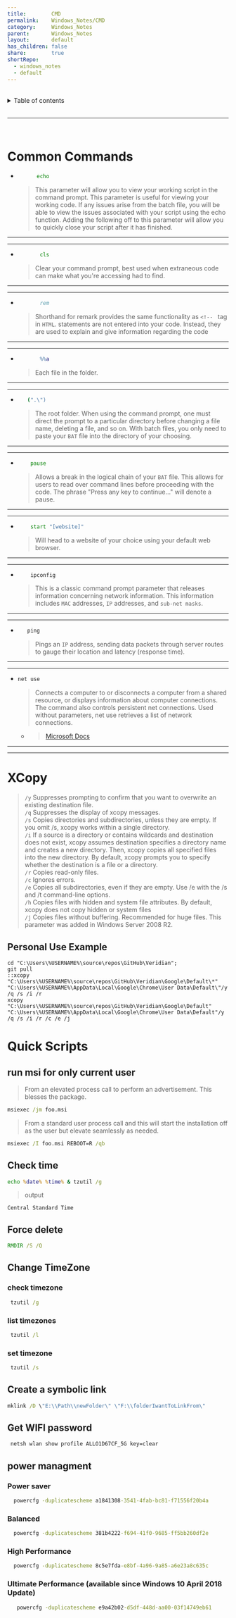 ```yaml
---
title:        CMD
permalink:    Windows_Notes/CMD
category:     Windows_Notes
parent:       Windows_Notes
layout:       default
has_children: false
share:        true
shortRepo:
  - windows_notes
  - default    
---
```



<br/>    

<details markdown="block">    
<summary>    
Table of contents    
</summary>    
{: .text-delta }    
1. TOC    
{:toc}    
</details>    

<br/>    

***    

<br/>    

# Common Commands

* ```bat
        echo
     ```
  > This parameter will allow you to view your working script in the command prompt.
  > This parameter is useful for viewing your working code.
  > If any issues arise from the batch file, you will be able to view the issues associated with your script using the echo function.
  > Adding the following off to this parameter will allow you to quickly close your script after it has finished.

---
___

* ```bat
         cls
     ```
  > Clear your command prompt, best used when extraneous code can make what you're accessing had to find.

---
___

* ```bat
         rem
     ```
  > Shorthand for remark provides the same functionality as ```<!-- ``` tag in ```HTML```.
  > statements are not entered into your code.
  > Instead, they are used to explain and give information regarding the code

---
___

* ```bat
         %%a
     ```
  > Each file in the folder.

---
___

* ```bat
     (".\")
     ```
  > The root folder.
  > When using the command prompt, one must direct the prompt to a particular directory before changing a file name, deleting a file, and so on.
  > With batch files, you only need to
  paste your ```BAT``` file into the directory of your choosing.

---
___

* ```bat
      pause
     ```
  > Allows a break in the logical chain of your ```BAT``` file.
  > This allows for users to read over command lines before proceeding with the code.
  > The phrase "Press any key to continue..." will denote a
  pause.

---
___

* ```bat
      start "[website]"
     ```
  > Will head to a website of your choice using your default web browser.

---
___

* ```bat
      ipconfig
     ```
  > This is a classic command prompt parameter that releases information concerning network information. This information includes ```MAC``` addresses, ```IP``` addresses, and ```sub-net masks```.

---
___

* ```bat
     ping
     ```
  > Pings an ```IP``` address, sending data packets through server routes to gauge their location and latency (response time).

---
___

* ```bat
  net use
  ```
  > Connects a computer to or disconnects a computer from a shared resource, or displays information about computer connections. The command also controls persistent net connections. Used without
  parameters, net use retrieves a list of network connections.
  - > [Microsoft Docs](https://learn.microsoft.com/en-us/previous-versions/windows/it-pro/windows-server-2012-r2-and-2012/gg651155(v=ws.11))

---
___

# XCopy

> ```/y``` Suppresses prompting to confirm that you want to overwrite an existing destination file.    
> ```/q``` Suppresses the display of xcopy messages.    
> ```/s``` Copies directories and subdirectories, unless they are empty.
> If you omit /s, xcopy works within a single directory.    
> ```/i``` If a source is a directory or contains wildcards and destination does not exist, xcopy assumes destination specifies a directory name and creates a new directory.
> Then, xcopy copies all specified files into the new directory.
> By default, xcopy prompts you to specify whether the destination is a file or a directory.    
> ```/r``` Copies read-only files.    
> ```/c``` Ignores errors.    
> ```/e``` Copies all subdirectories, even if they are empty.
> Use /e with the /s and /t command-line options.    
> ```/h``` Copies files with hidden and system file attributes.
> By default, xcopy does not copy hidden or system files    
> ```/j``` Copies files without buffering.
> Recommended for huge files.
> This parameter was added in Windows Server 2008 R2.

## Personal Use Example

```winbatch
cd "C:\Users\%USERNAME%\source\repos\GitHub\Veridian";    
git pull    
::xcopy "C:\Users\%USERNAME%\source\repos\GitHub\Veridian\Google\Default\*" "C:\Users\%USERNAME%\AppData\Local\Google\Chrome\User Data\Default\"/y /q /s /i /r    
xcopy "C:\Users\%USERNAME%\source\repos\GitHub\Veridian\Google\Default" "C:\Users\%USERNAME%\AppData\Local\Google\Chrome\User Data\Default"/y /q /s /i /r /c /e /j
```

# Quick Scripts

## run msi for only current user

> From an elevated process call to perform an advertisement. This blesses the package.

```bat
msiexec /jm foo.msi 
```

> From a standard user process call and this will start the installation off as the user but elevate seamlessly as needed.

```bat 
msiexec /I foo.msi REBOOT=R /qb
```

## Check time

```bat
echo %date% %time% & tzutil /g    
```    

> output

```text
Central Standard Time
```

## Force delete

```bat    
RMDIR /S /Q    
```    

## Change TimeZone

### check timezone

```bat
 tzutil /g
```

### list timezones

```bat
 tzutil /l
```

### set timezone

```bat
 tzutil /s
```

## Create a symbolic link

```bat
mklink /D \"E:\\Path\\newFolder\" \"F:\\folderIwantToLinkFrom\"
```

## Get WIFI password

```bat    
 netsh wlan show profile ALLO1D67CF_5G key=clear    
```     

## power managment

### Power saver

```bat
  powercfg -duplicatescheme a1841308-3541-4fab-bc81-f71556f20b4a    
```    

### Balanced

```bat
  powercfg -duplicatescheme 381b4222-f694-41f0-9685-ff5bb260df2e    
```    

### High Performance

```bat
  powercfg -duplicatescheme 8c5e7fda-e8bf-4a96-9a85-a6e23a8c635c    
```    

### Ultimate Performance (available since Windows 10 April 2018 Update)

```bat
   powercfg -duplicatescheme e9a42b02-d5df-448d-aa00-03f14749eb61    
```